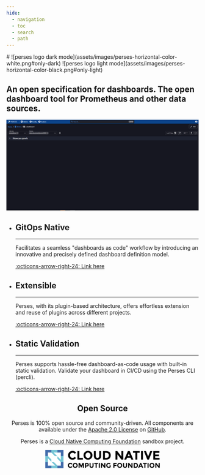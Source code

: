 ```yaml
---
hide:
  - navigation
  - toc
  - search
  - path
---
```


<div class="centered" markdown>
# ![perses logo dark mode](assets/images/perses-horizontal-color-white.png#only-dark) ![perses logo light mode](assets/images/perses-horizontal-color-black.png#only-light)

## An open specification for dashboards. The open dashboard tool for Prometheus and other data sources.
</div>

![perses overview](assets/images/perses_overview.gif)

<div class="grid cards" markdown>

-   ## GitOps Native

    ---

    Facilitates a seamless "dashboards as code" workflow by introducing an innovative and precisely defined dashboard definition model.

    [:octicons-arrow-right-24: Link here](#)

-   ## Extensible

    ---

    Perses, with its plugin-based architecture, offers effortless extension and reuse of plugins across different projects.

    [:octicons-arrow-right-24: Link here](#)

-   ## Static Validation

    ---

    Perses supports hassle-free dashboard-as-code usage with built-in static validation. Validate your dashboard in CI/CD using the Perses CLI (percli).

    [:octicons-arrow-right-24: Link here](#)

</div>

<center>

## Open Source

Perses is 100% open source and community-driven. All components are available under the [Apache 2.0 License](http://www.apache.org/licenses/LICENSE-2.0) on [GitHub](https://github.com/perses).

Perses is a [Cloud Native Computing Foundation](https://cncf.io) sandbox project.

[![CNCF Logo](assets/images/cncf_logo.png)](https://cncf.io)

</center>

